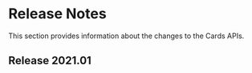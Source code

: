 # Release Notes

This section provides information about the changes to the Cards APIs.

## Release 2021.01 
